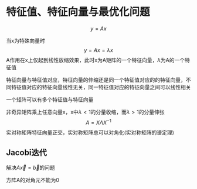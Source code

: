 # 特征值、特征向量与最优化问题

$$
y=Ax
$$

当x为特殊向量时
$$
y=Ax=\lambda x
$$
A作用在x上仅起到线性放缩效果，此时x为A矩阵的一个特征向量，$\lambda$为A的一个特征值

特征向量与特征值对应，特征向量的伸缩还是同一个特征值对应的的特征向量，不同特征值对应的特征向量线性无关，同一特征值对应的特征向量之间可以线性相关

一个矩阵可以有多个特征值与特征向量

非奇异矩阵乘上任意向量x，x中$\lambda<1$的分量收缩，而$\lambda>1$的分量伸张
$$
A=X\Lambda X^{-1}
$$
实对称矩阵特征向量正交，实对称矩阵总可以对角化(实对称矩阵的谱定理)

## Jacobi迭代

解决$A\vec{x}=\vec{b}$的问题

方阵A的对角元不能为0